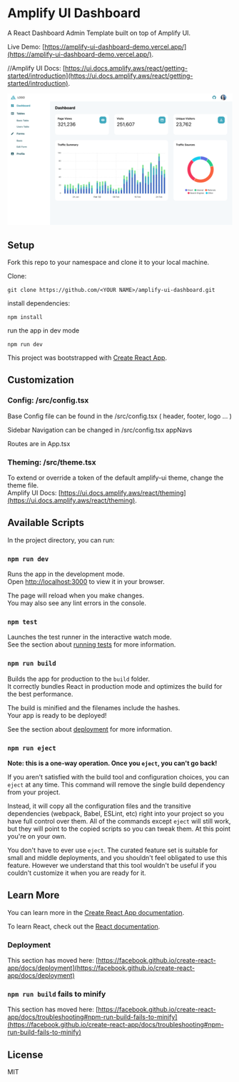 # Amplify UI Dashboard

A React Dashboard Admin Template built on top of Amplify UI.

Live Demo: [https://amplify-ui-dashboard-demo.vercel.app/](https://amplify-ui-dashboard-demo.vercel.app/).

//Amplify UI Docs: [https://ui.docs.amplify.aws/react/getting-started/introduction](https://ui.docs.amplify.aws/react/getting-started/introduction).

![preview](./preview.png)

## Setup

Fork this repo to your namespace and clone it to your local machine.

Clone:

```
git clone https://github.com/<YOUR NAME>/amplify-ui-dashboard.git
```

install dependencies:

```
npm install
```

run the app in dev mode

```
npm run dev
```

This project was bootstrapped with [Create React App](https://github.com/facebook/create-react-app).

## Customization

### Config: /src/config.tsx

Base Config file can be found in the /src/config.tsx ( header, footer, logo ... )

Sidebar Navigation can be changed in /src/config.tsx appNavs

Routes are in App.tsx

### Theming: /src/theme.tsx

To extend or override a token of the default amplify-ui theme, change the theme file.\
Amplify UI Docs: [https://ui.docs.amplify.aws/react/theming](https://ui.docs.amplify.aws/react/theming).

## Available Scripts

In the project directory, you can run:

### `npm run dev`

Runs the app in the development mode.\
Open [http://localhost:3000](http://localhost:3000) to view it in your browser.

The page will reload when you make changes.\
You may also see any lint errors in the console.

### `npm test`

Launches the test runner in the interactive watch mode.\
See the section about [running tests](https://facebook.github.io/create-react-app/docs/running-tests) for more information.

### `npm run build`

Builds the app for production to the `build` folder.\
It correctly bundles React in production mode and optimizes the build for the best performance.

The build is minified and the filenames include the hashes.\
Your app is ready to be deployed!

See the section about [deployment](https://facebook.github.io/create-react-app/docs/deployment) for more information.

### `npm run eject`

**Note: this is a one-way operation. Once you `eject`, you can't go back!**

If you aren't satisfied with the build tool and configuration choices, you can `eject` at any time. This command will remove the single build dependency from your project.

Instead, it will copy all the configuration files and the transitive dependencies (webpack, Babel, ESLint, etc) right into your project so you have full control over them. All of the commands except `eject` will still work, but they will point to the copied scripts so you can tweak them. At this point you're on your own.

You don't have to ever use `eject`. The curated feature set is suitable for small and middle deployments, and you shouldn't feel obligated to use this feature. However we understand that this tool wouldn't be useful if you couldn't customize it when you are ready for it.

## Learn More

You can learn more in the [Create React App documentation](https://facebook.github.io/create-react-app/docs/getting-started).

To learn React, check out the [React documentation](https://reactjs.org/).

### Deployment

This section has moved here: [https://facebook.github.io/create-react-app/docs/deployment](https://facebook.github.io/create-react-app/docs/deployment)

### `npm run build` fails to minify

This section has moved here: [https://facebook.github.io/create-react-app/docs/troubleshooting#npm-run-build-fails-to-minify](https://facebook.github.io/create-react-app/docs/troubleshooting#npm-run-build-fails-to-minify)

## License

MIT
